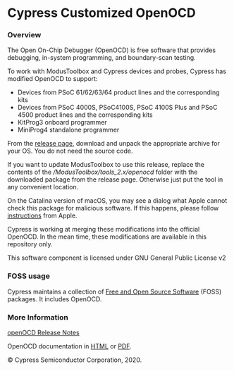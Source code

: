 Cypress Customized OpenOCD
===============

### Overview

The Open On-Chip Debugger (OpenOCD) is free software that provides debugging, in-system programming, and boundary-scan testing.

To work with ModusToolbox and Cypress devices and probes, Cypress has modified OpenOCD to support:
- Devices from PSoC 61/62/63/64 product lines and the corresponding kits
- Devices from PSoC 4000S, PSoC4100S, PSoC 4100S Plus and PSoC 4500 product lines  and the corresponding kits
- KitProg3 onboard programmer
- MiniProg4 standalone programmer

From the [release page](https://github.com/cypresssemiconductorco/openocd/releases), download and unpack the appropriate archive for your OS. You do not need the source code. 

If you want to update ModusToolbox to use this release, replace the contents of the  */ModusToolbox/tools_2.x/openocd* folder with the downloaded package from the release page. Otherwise just put the tool in any convenient location. 

On the Catalina version of macOS, you may see a dialog what Apple cannot check this package for malicious  software. If this happens, please follow [instructions](https://support.apple.com/guide/mac-help/open-an-app-by-overriding-security-settings-mh40617/10.15/mac/10.15) from Apple.

Cypress is  working at merging these modifications into the official OpenOCD. In the mean time, these modifications are available in this repository only.

This software component is licensed under GNU General Public License v2

### FOSS usage

Cypress maintains a collection of [Free and Open Source Software]( https://www.cypress.com/documentation/software-and-drivers/modustoolbox-foss-packages) (FOSS) packages. It includes OpenOCD.

### More Information

[openOCD Release Notes](https://github.com/cypresssemiconductorco/openocd/blob/cypress/RELEASE.MD)

OpenOCD documentation in [HTML](http://openocd.org/doc/html/index.html) or [PDF](http://openocd.org/doc/pdf/openocd.pdf).

© Cypress Semiconductor Corporation, 2020.
